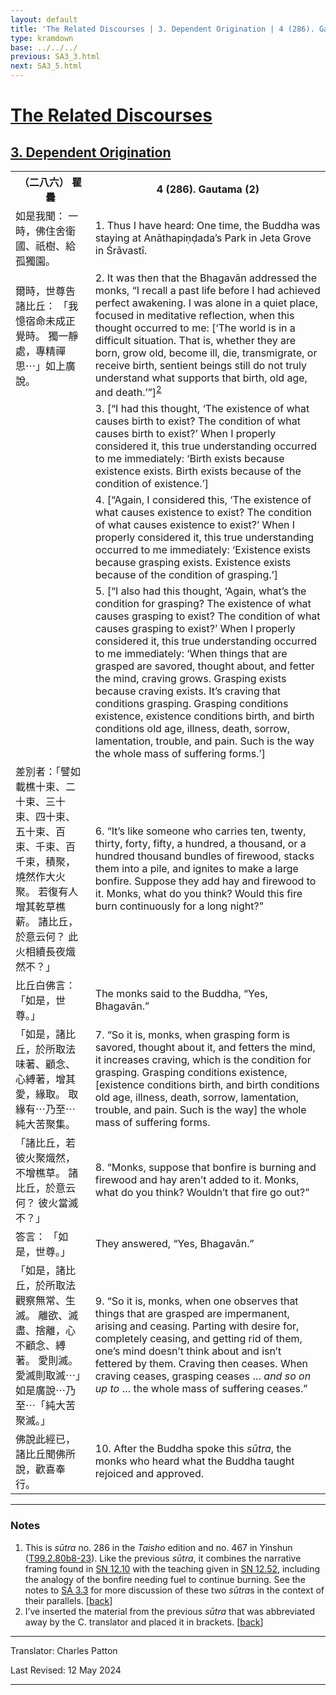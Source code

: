 ```yaml
---
layout: default
title: 'The Related Discourses | 3. Dependent Origination | 4 (286). Gautama (2)'
type: kramdown
base: ../../../
previous: SA3_3.html
next: SA3_5.html
---
```


<h1><a href='../index.html'>The Related Discourses</a></h1>
<h2><a href='index.html'>3. Dependent Origination</a></h2>

<table class="trans">
  <th class='ch'>（二八六） 瞿曇</th>
  <th class='en'>4 (286). Gautama (2)</th>
  <tr>
    <td class="ch" title='t125.2.80b8'>如是我聞： 一時，佛住舍衛國、祇樹、給孤獨園。</td>
    <td id='p1'>1. Thus I have heard: One time, the Buddha was staying at Anāthapiṇḍada’s Park in Jeta Grove in Śrāvastī.</td>
  </tr>
  <tr>
    <td class="ch" title='t125.2.80b9'>爾時，世尊告諸比丘： 「我憶宿命未成正覺時。 獨一靜處，專精禪思⋯」如上廣說。</td>
    <td id='p2'>2. It was then that the Bhagavān addressed the monks, “I recall a past life before I had achieved perfect awakening. I was alone in a quiet place, focused in meditative reflection, when this thought occurred to me: [‘The world is in a difficult situation. That is, whether they are born, grow old, become ill, die, transmigrate, or receive birth, sentient beings still do not truly understand what supports that birth, old age, and death.’”]<sup id="ref2"><a href="#n2">2</a></sup></td>
  </tr>
  <tr>
    <td class="ch" title='t125.2.80b9'></td>
    <td id='p3'>3. [“I had this thought, ‘The existence of what causes birth to exist? The condition of what causes birth to exist?’ When I properly considered it, this true understanding occurred to me immediately: ‘Birth exists because existence exists. Birth exists because of the condition of existence.’]</td>
  </tr>
  <tr>
    <td class="ch" title='t125.2.80b9'></td>
    <td id='p4'>4. [“Again, I considered this, ‘The existence of what causes existence to exist? The condition of what causes existence to exist?’ When I properly considered it, this true understanding occurred to me immediately: ‘Existence exists because grasping exists. Existence exists because of the condition of grasping.’]</td>
  </tr>
  <tr>
    <td class="ch" title='t125.2.80b9'></td>
    <td id='p5'>5. [“I also had this thought, ‘Again, what’s the condition for grasping? The existence of what causes grasping to exist? The condition of what causes grasping to exist?’ When I properly considered it, this true understanding occurred to me immediately: ‘When things that are grasped are savored, thought about, and fetter the mind, craving grows. Grasping exists because craving exists. It’s craving that conditions grasping. Grasping conditions existence, existence conditions birth, and birth conditions old age, illness, death, sorrow, lamentation, trouble, and pain. Such is the way the whole mass of suffering forms.’]</td>
  </tr>
  <tr>
    <td class="ch" title='t125.2.80b11'>差別者：「譬如載樵十束、二十束、三十束、四十束、五十束、百束、千束、百千束，積聚，燒然作大火聚。 若復有人增其乾草樵薪。 諸比丘，於意云何？ 此火相續長夜熾然不？」</td>
    <td id='p6'>6. “It’s like someone who carries ten, twenty, thirty, forty, fifty, a hundred, a thousand, or a hundred thousand bundles of firewood, stacks them into a pile, and ignites to make a large bonfire. Suppose they add hay and firewood to it. Monks, what do you think? Would this fire burn continuously for a long night?”</td>
  </tr>
  <tr>
    <td class="ch" title='t125.2.80b14'>比丘白佛言： 「如是，世尊。」</td>
    <td>The monks said to the Buddha, “Yes, Bhagavān.”</td>
  </tr>
  <tr>
    <td class="ch" title='t125.2.80b15'>「如是，諸比丘，於所取法味著、顧念、心縛著，增其愛，緣取。 取緣有⋯乃至⋯純大苦聚集。</td>
    <td id='p7'>7. “So it is, monks, when grasping form is savored, thought about it, and fetters the mind, it increases craving, which is the condition for grasping. Grasping conditions existence, [existence conditions birth, and birth conditions old age, illness, death, sorrow, lamentation, trouble, and pain. Such is the way] the whole mass of suffering forms.</td>
  </tr>
  <tr>
    <td class="ch" title='t125.2.80b17'>「諸比丘，若彼火聚熾然，不增樵草。 諸比丘，於意云何？ 彼火當滅不？」</td>
    <td id='p8'>8. “Monks, suppose that bonfire is burning and firewood and hay aren’t added to it. Monks, what do you think? Wouldn’t that fire go out?”</td>
  </tr>
  <tr>
    <td class="ch" title='t125.2.80b19'>答言： 「如是，世尊。」</td>
    <td>They answered, “Yes, Bhagavān.”</td>
  </tr>
  <tr>
    <td class="ch" title='t125.2.80b19'>「如是，諸比丘，於所取法觀察無常、生滅。 離欲、滅盡、捨離，心不顧念、縛著。 愛則滅。 愛滅則取滅⋯」如是廣說⋯乃至⋯「純大苦聚滅。」</td>
    <td id='p9'>9. “So it is, monks, when one observes that things that are grasped are impermanent, arising and ceasing. Parting with desire for, completely ceasing, and getting rid of them, one’s mind doesn’t think about and isn’t fettered by them. Craving then ceases. When craving ceases, grasping ceases … <em>and so on up to</em> … the whole mass of suffering ceases.”</td>
  </tr>
  <tr>
    <td class="ch" title='t125.2.80b22'>佛說此經已，諸比丘聞佛所說，歡喜奉行。</td>
    <td id='p10'>10. After the Buddha spoke this <em>sūtra</em>, the monks who heard what the Buddha taught rejoiced and approved.</td>
  </tr>
</table>

<hr/>

<h3 id="notes">Notes</h3>

<ol>
<li id="n1">This is <em>sūtra</em> no. 286 in the <cite>Taisho</cite> edition and no. 467 in Yinshun (<a href="https://cbetaonline.dila.edu.tw/zh/T02n0099_p0080b08" target="_blank">T99.2.80b8-23</a>). Like the previous <em>sūtra</em>, it combines the narrative framing found in <a href="https://suttacentral.net/sn12.10" target="_blank">SN 12.10</a> with the teaching given in <a href="https://suttacentral.net/sn12.52" target="_blank">SN 12.52</a>, including the analogy of the bonfire needing fuel to continue burning. See the notes to <a href="SA3_3.html" target="_blank">SĀ 3.3</a> for more discussion of these two <em>sūtra</em>s in the context of their parallels. [<a href="#ref1">back</a>]</li>
<li id="n2">I’ve inserted the material from the previous <em>sūtra</em> that was abbreviated away by the C. translator and placed it in brackets. [<a href="#ref2">back</a>]</li>
</ol>
<hr/>

<p class="translator">Translator: Charles Patton</p>
<p class='revised'>Last Revised: 12 May 2024</p>

<hr/>